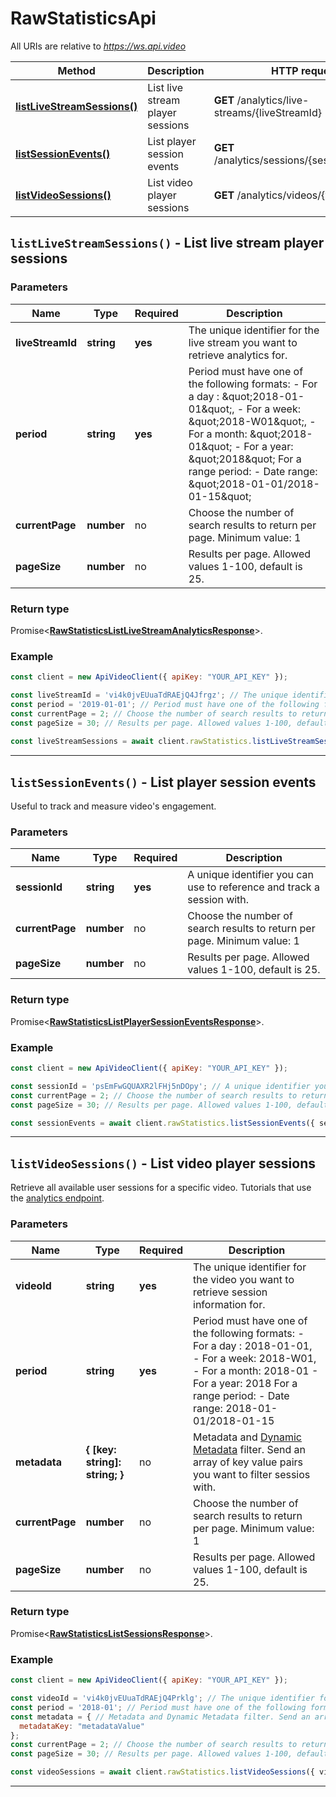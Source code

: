 # RawStatisticsApi

All URIs are relative to *https://ws.api.video*

| Method | Description | HTTP request |
| ------------- | ------------- | ------------- |
| [**listLiveStreamSessions()**](RawStatisticsApi.md#listLiveStreamSessions) | List live stream player sessions | **GET** /analytics/live-streams/{liveStreamId} |
| [**listSessionEvents()**](RawStatisticsApi.md#listSessionEvents) | List player session events | **GET** /analytics/sessions/{sessionId}/events |
| [**listVideoSessions()**](RawStatisticsApi.md#listVideoSessions) | List video player sessions | **GET** /analytics/videos/{videoId} |


<a name="listLiveStreamSessions"></a>
## **`listLiveStreamSessions()` - List live stream player sessions**


### Parameters

| Name | Type | Required | Description |
| ------------- | ------------- | ------------- | ------------- |
 | **liveStreamId** | **string**| **yes**| The unique identifier for the live stream you want to retrieve analytics for. |
 | **period** | **string**| **yes**| Period must have one of the following formats:  - For a day : \&quot;2018-01-01\&quot;, - For a week: \&quot;2018-W01\&quot;,  - For a month: \&quot;2018-01\&quot; - For a year: \&quot;2018\&quot; For a range period:  -  Date range: \&quot;2018-01-01/2018-01-15\&quot;  |
 | **currentPage** | **number**| no| Choose the number of search results to return per page. Minimum value: 1 |
 | **pageSize** | **number**| no| Results per page. Allowed values 1-100, default is 25. |


### Return type

Promise<[**RawStatisticsListLiveStreamAnalyticsResponse**](../model/RawStatisticsListLiveStreamAnalyticsResponse.md)>.


### Example
```js
const client = new ApiVideoClient({ apiKey: "YOUR_API_KEY" });

const liveStreamId = 'vi4k0jvEUuaTdRAEjQ4Jfrgz'; // The unique identifier for the live stream you want to retrieve analytics for.
const period = '2019-01-01'; // Period must have one of the following formats:  - For a day : "2018-01-01", - For a week: "2018-W01", - For a month: "2018-01" - For a year: "2018"  For a range period: -  Date range: "2018-01-01/2018-01-15" 
const currentPage = 2; // Choose the number of search results to return per page. Minimum value: 1
const pageSize = 30; // Results per page. Allowed values 1-100, default is 25.
 
const liveStreamSessions = await client.rawStatistics.listLiveStreamSessions({ liveStreamId, period, currentPage, pageSize })
```


---

<a name="listSessionEvents"></a>
## **`listSessionEvents()` - List player session events**


Useful to track and measure video's engagement.

### Parameters

| Name | Type | Required | Description |
| ------------- | ------------- | ------------- | ------------- |
 | **sessionId** | **string**| **yes**| A unique identifier you can use to reference and track a session with. |
 | **currentPage** | **number**| no| Choose the number of search results to return per page. Minimum value: 1 |
 | **pageSize** | **number**| no| Results per page. Allowed values 1-100, default is 25. |


### Return type

Promise<[**RawStatisticsListPlayerSessionEventsResponse**](../model/RawStatisticsListPlayerSessionEventsResponse.md)>.


### Example
```js
const client = new ApiVideoClient({ apiKey: "YOUR_API_KEY" });

const sessionId = 'psEmFwGQUAXR2lFHj5nDOpy'; // A unique identifier you can use to reference and track a session with.
const currentPage = 2; // Choose the number of search results to return per page. Minimum value: 1
const pageSize = 30; // Results per page. Allowed values 1-100, default is 25.

const sessionEvents = await client.rawStatistics.listSessionEvents({ sessionId, currentPage, pageSize }) 
```


---

<a name="listVideoSessions"></a>
## **`listVideoSessions()` - List video player sessions**


Retrieve all available user sessions for a specific video. Tutorials that use the [analytics endpoint](https://api.video/blog/endpoints/analytics).

### Parameters

| Name | Type | Required | Description |
| ------------- | ------------- | ------------- | ------------- |
 | **videoId** | **string**| **yes**| The unique identifier for the video you want to retrieve session information for. |
 | **period** | **string**| **yes**| Period must have one of the following formats:  - For a day : 2018-01-01, - For a week: 2018-W01,  - For a month: 2018-01 - For a year: 2018 For a range period:  -  Date range: 2018-01-01/2018-01-15  |
 | **metadata** | **{ [key: string]: string; }**| no| Metadata and [Dynamic Metadata](https://api.video/blog/endpoints/dynamic-metadata) filter. Send an array of key value pairs you want to filter sessios with. |
 | **currentPage** | **number**| no| Choose the number of search results to return per page. Minimum value: 1 |
 | **pageSize** | **number**| no| Results per page. Allowed values 1-100, default is 25. |


### Return type

Promise<[**RawStatisticsListSessionsResponse**](../model/RawStatisticsListSessionsResponse.md)>.


### Example
```js
const client = new ApiVideoClient({ apiKey: "YOUR_API_KEY" });

const videoId = 'vi4k0jvEUuaTdRAEjQ4Prklg'; // The unique identifier for the video you want to retrieve session information for.
const period = '2018-01'; // Period must have one of the following formats:  - For a day : 2018-01-01, - For a week: 2018-W01, - For a month: 2018-01 - For a year: 2018  For a range period: -  Date range: 2018-01-01/2018-01-15 
const metadata = { // Metadata and Dynamic Metadata filter. Send an array of key value pairs you want to filter sessios with.
  metadataKey: "metadataValue"
}; 
const currentPage = 2; // Choose the number of search results to return per page. Minimum value: 1
const pageSize = 30; // Results per page. Allowed values 1-100, default is 25.

const videoSessions = await client.rawStatistics.listVideoSessions({ videoId, period, metadata, currentPage, pageSize }); 
```


---

